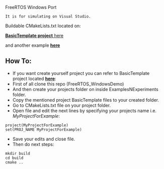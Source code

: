 FreeRTOS Windows Port
```
It is for simulating on Visual Studio.
```
Buildable CMakeLists.txt located on:

[**BasicTemplate project** here](https://github.com/MSLM-Electric/FreeRTOS_WindowsDemo/tree/master/ExamplesNExperiments/BasicTemplate)

and another example [**here**](https://github.com/MSLM-Electric/FreeRTOS_WindowsDemo/tree/master/ExamplesNExperiments/RTOSdebuggingTips-Tricks/FindingBugWithBitLoggerList)


How To:
-------

- If you want create yourself project you can refer to BasicTemplate project located 
[**here**](https://github.com/MSLM-Electric/FreeRTOS_WindowsDemo/tree/master/ExamplesNExperiments/BasicTemplate):
- First of all clone this repo (FreeRTOS_WindowsDemo)
- And then create your projects folder on inside ExamplesNExperiments folder.
- Copy the mentioned project BasicTemplate files to your created folder.
- Go to CMakeLists.txt file on your project folder.
- Open file and edit the next lines by specifying your projects name i.e. *MyProjectForExample*:
```
project(MyProjectForExample)
set(PROJ_NAME MyProjectForExample)
```
- Save your edits and close file.
- Then do next steps:
```
mkdir build
cd build
cmake ..
```
